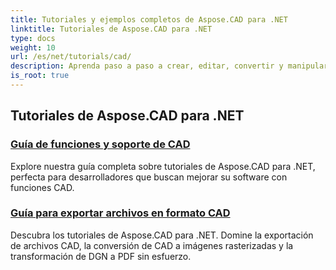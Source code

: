 ```yaml
---
title: Tutoriales y ejemplos completos de Aspose.CAD para .NET
linktitle: Tutoriales de Aspose.CAD para .NET
type: docs
weight: 10
url: /es/net/tutorials/cad/
description: Aprenda paso a paso a crear, editar, convertir y manipular dibujos CAD en sus aplicaciones .NET con facilidad y eficiencia. Perfecto tanto para principiantes como para profesionales.
is_root: true
---
```


## Tutoriales de Aspose.CAD para .NET
### [Guía de funciones y soporte de CAD](./guide-to-cad-features-and-support/)
Explore nuestra guía completa sobre tutoriales de Aspose.CAD para .NET, perfecta para desarrolladores que buscan mejorar su software con funciones CAD.
### [Guía para exportar archivos en formato CAD](./guide-to-exporting-cad-format/)
Descubra los tutoriales de Aspose.CAD para .NET. Domine la exportación de archivos CAD, la conversión de CAD a imágenes rasterizadas y la transformación de DGN a PDF sin esfuerzo.